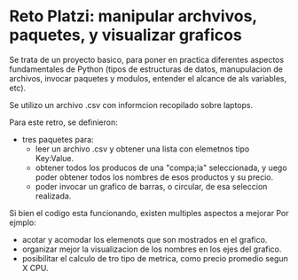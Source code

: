 # Reto Platzi: manipular archvivos, paquetes, y visualizar graficos

Se trata de un proyecto basico, para poner en practica diferentes aspectos fundamentales de Python (tipos de estructuras de datos, manupulacion de archivos, invocar paquetes y modulos, entender el alcance de als variables, etc).

Se utilizo un archivo .csv con informcion recopilado sobre laptops.

Para este retro, se definieron:
- tres paquetes para: 
  - leer un archivo .csv y obtener una lista con elemetnos tipo Key:Value.
  - obtener todos los producos de una "compa;ia" seleccionada, y uego poder obtener todos los nombres de esos productos y su precio.
  - poder invocar un grafico de barras, o circular, de esa seleccion realizada.

Si bien el codigo esta funcionando, existen multiples aspectos a mejorar
Por ejmplo:
- acotar y acomodar los elemenots que son mostrados en el grafico.
- organizar mejor la visualizacion de los nombres en los ejes del grafico.
- posibilitar el calculo de tro tipo de metrica, como precio promedio segun X CPU.
